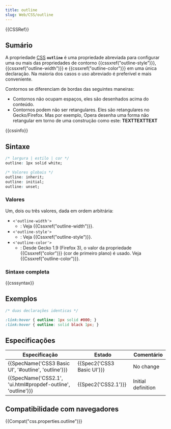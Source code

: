 ```yaml
---
title: outline
slug: Web/CSS/outline
---
```

{{CSSRef}}

## Sumário

A propriedade [CSS](/pt-BR/docs/CSS) **`outline`** é uma propriedade abreviada para configurar uma ou mais das propriedades de contorno {{cssxref("outline-style")}}, {{cssxref("outline-width")}} e {{cssxref("outline-color")}} em uma única declaração. Na maioria dos casos o uso abreviado é preferível e mais conveniente.

Contornos se diferenciam de bordas das seguintes maneiras:

- Contornos não ocupam espaços, eles são desenhados acima do conteúdo.
- Contornos podem não ser retangulares. Eles são retangulares no Gecko/Firefox. Mas por exemplo, Opera desenha uma forma não retangular em torno de uma construção como este:
  **TEXTTEXTTEXT**

{{cssinfo}}

## Sintaxe

```css
/* largura | estilo | cor */
outline: 1px solid white;

/* Valores globais */
outline: inherit;
outline: initial;
outline: unset;
```

### Valores

Um, dois ou três valores, dada em ordem arbitrária:

- `<'outline-width'>`
  - : Veja {{Cssxref("outline-width")}}.
- `<'outline-style'>`
  - : Veja {{Cssxref("outline-style")}}.
- `<'outline-color'>`
  - : Desde Gecko 1.9 (Firefox 3), o valor da propriedade {{Cssxref("color")}} (cor de primeiro plano) é usado. Veja {{Cssxref("outline-color")}}.

### Sintaxe completa

{{csssyntax}}

## Exemplos

```css
/* duas declarações identicas */

:link:hover { outline: 1px solid #000; }
:link:hover { outline: solid black 1px; }
```

## Especificações

| Especificação                                                                    | Estado                               | Comentário         |
| -------------------------------------------------------------------------------- | ------------------------------------ | ------------------ |
| {{SpecName('CSS3 Basic UI', '#outline', 'outline')}}             | {{Spec2('CSS3 Basic UI')}} | No change          |
| {{SpecName('CSS2.1', 'ui.html#propdef-outline', 'outline')}} | {{Spec2('CSS2.1')}}             | Initial definition |

## Compatibilidade com navegadores

{{Compat("css.properties.outline")}}
